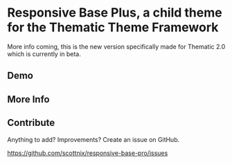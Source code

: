 Responsive Base Plus, a child theme for the Thematic Theme Framework
===============

More info coming, this is the new version specifically made for Thematic 2.0 which is currently in beta.

Demo
-------------


More Info
-------------


Contribute
--------------

Anything to add? Improvements? Create an issue on GitHub.

https://github.com/scottnix/responsive-base-pro/issues